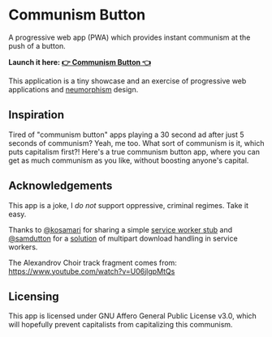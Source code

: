 # Communism Button

A progressive web app (PWA) which provides instant communism at the push of a
button.

**Launch it here: [👉 Communism Button 👈](https://dzierzanowski.github.io/communism-button/)**

This application is a tiny showcase and an exercise of progressive web
applications and [neumorphism](https://neumorphism.com/) design.

## Inspiration

Tired of "communism button" apps playing a 30 second ad after just 5 seconds of
communism? Yeah, me too. What sort of communism is it, which puts capitalism
first?! Here's a true communism button app, where you can get as much communism
as you like, without boosting anyone's capital.

## Acknowledgements
This app is a joke, I *do not* support oppressive, criminal regimes. Take it
easy.

Thanks to [@kosamari](https://github.com/kosamari) for sharing a simple [service
worker stub](https://gist.github.com/kosamari/7c5d1e8449b2fbc97d372675f16b566e)
and [@samdutton](https://github.com/samdutton) for a [solution](https://samdutton.github.io/samples/service-worker/prefetch-video/)
of multipart download handling in service workers.

The Alexandrov Choir track fragment comes from:
https://www.youtube.com/watch?v=U06jlgpMtQs

## Licensing
This app is licensed under GNU Affero General Public License v3.0, which will
hopefully prevent capitalists from capitalizing this communism.

